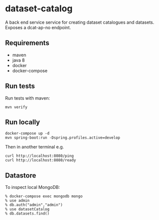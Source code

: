 # dataset-catalog
A back end service service for creating dataset catalogues and datasets. Exposes a dcat-ap-no endpoint.


## Requirements
- maven
- java 8
- docker
- docker-compose

## Run tests
Run tests with maven:
```
mvn verify
```

## Run locally
```
docker-compose up -d
mvn spring-boot:run -Dspring.profiles.active=develop
```

Then in another terminal e.g.
```
curl http://localhost:8080/ping
curl http://localhost:8080/ready
```

## Datastore
To inspect local MongoDB:
```
% docker-compose exec mongodb mongo
% use admin
% db.auth("admin","admin")
% use datasetCatalog
% db.datasets.find()
```
